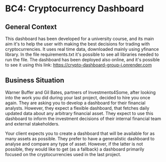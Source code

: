 
# BC4: Cryptocurrency Dashboard


## General Context

This dashboard has been developed for a university course, and its main aim it's to help the user with
making the best decisions for trading with cryptocurrencies.
It uses real time data, downloaded mainly using yfinance library.
In the file requirements.txt it's possible to see all libraries needed
to run the file. 
The dashboard has been deployed also online, and it's possible
to see it using this link: https://crypto-dashboard-group-i.onrender.com


## Business Situation

Warner Buffer and Gil Bates, partners of Investments4Some, after looking into
the work you did during your last project, decided to hire you once again.
They are asking you to develop a dashboard for their financial analysts.
However, they expect a flexible dashboard, that fetches daily updated data
about any arbitrary financial asset. They expect to use this dashboard to
inform the investment decisions of their internal financial team and external
stakeholders.

Your client expects you to create a dashboard that will be available for as
many assets as possible. They prefer to have a generalistic dashboard to
analyse and compare any type of asset. However, if the latter is not possible,
they would like to get (as a fallback) a dashboard primarily focused on the
cryptocurrencies used in the last project.
